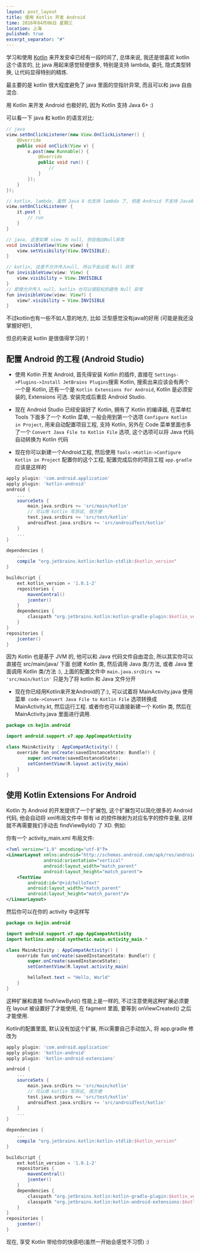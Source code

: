 ```yaml
---
layout: post_layout
title: 使用 Kotlin 开发 Android
time: 2016年04月06日 星期三
location: 上海
pulished: true
excerpt_separator: "#"
---
```


学习和使用 [Kotlin](https://kotlinlang.org/) 来开发安卓已经有一段时间了, 总体来说, 我还是很喜欢 kotlin 这个语言的,
比 java 用起来感觉轻便很多, 特别是支持 lambda, 委托, 隐式类型转换, 让代码显得特别的精炼.

最主要的是 kotlin 很大程度避免了 java 里面的空指针异常, 而且可以和 java 自由混合.

用 Kotlin 来开发 Android 也极好的, 因为 Kotlin 支持 Java 6+  :)

可以看一下 java 和 kotlin 的语言对比:

```java
// java
view.setOnClickListener(new View.OnClickListener() {
    @Override
    public void onClick(View v) {
        v.post(new Runnable() {
            @Override
            public void run() {
                //
            }
        });
    }
});

// kotlin, lambda, 虽然 Java 8 也支持 lambda 了, 但是 Android 不支持 Java8 ...
view.setOnClickListener {
    it.post {
        // run
    }
}

// java, 这里如果 view 为 null, 则会抛出Null异常
void invisibleView(View view) {
    view.setVisibility(View.INVISIBLE);
}

// kotlin, 这是不允许传入null, 所以不会出现 Null 异常
fun invisibleView(view: View) {
    view.visibility = View.INVISIBLE
}
// 即使允许传入 null, kotlin 也可以很轻松的避免 Null 异常
fun invisibleView(view: View?) {
    view?.visibility = View.INVISIBLE
}
```

不过kotlin也有一些不如人意的地方, 比如 泛型感觉没有java的好用 (可能是我还没掌握好吧!),

但总的来说 kotlin 是很值得学习的！

## 配置 Android 的工程 (Android Studio)

- 使用 Kotlin 开发 Android, 首先得安装 Kotlin 的插件, 直接在 `Settings->Plugins->Install JetBrains Plugins`搜索
Kotlin, 搜索出来应该会有两个一个是 Kotlin, 还有一个是 `Kotlin Extensions For Android`, Kotlin 是必须安装的,
Extensions 可选. 安装完成后重启 Android Studio.


- 现在 Android Studio 已经安装好了 Kotlin, 拥有了 Kotlin 的编译器, 在菜单栏 Tools 下面多了一个 Kotlin 菜单,
一般会用到第一个选项 `Configure Kotlin in Project`, 用来自动配置项目工程, 支持 Kotlin,
另外在 Code 菜单里面也多了一个 `Convert Java File to Kotlin File` 选项, 这个选项可以将 Java 代码自动转换为 Kotlin 代码


- 现在你可以新建一个Android工程, 然后使用 `Tools->Kotlin->Configure Kotlin in Project` 配置你的这个工程,
配置完成后你的项目工程 `app.gradle` 应该是这样的

```groovy
apply plugin: 'com.android.application'
apply plugin: 'kotlin-android'
android {
    ...
    sourceSets {
        main.java.srcDirs += 'src/main/kotlin'
        // 可以用 kotlin 写测试, 很方便
        test.java.srcDirs += 'src/test/kotlin'
        androidTest.java.srcDirs += 'src/androidTest/kotlin'
    }
    ...
}

dependencies {
    ...
    compile "org.jetbrains.kotlin:kotlin-stdlib:$kotlin_version"
}

buildscript {
    ext.kotlin_version = '1.0.1-2'
    repositories {
        mavenCentral()
        jcenter()
    }
    dependencies {
        classpath "org.jetbrains.kotlin:kotlin-gradle-plugin:$kotlin_version"
    }
}
repositories {
    jcenter()
}
```

因为 Kotlin 也是基于 JVM 的, 他可以和 Java 代码文件自由混合, 所以其实你可以直接在 src/main/java/ 下面
创建 Kotlin 类, 然后调用 Java 类/方法, 或者 Java 里面调用 Kotlin 类/方法 :), 上面的配置文件中
`main.java.srcDirs += 'src/main/kotlin'` 只是为了将 kotlin 和 Java 文件分开

- 现在你已经用Kotlin来开发Android的了:), 可以试着将 MainActivity.java 使用 菜单` code->Convert Java File to Kotlin File` 选项转换成 MainActivity.kt,
然后运行工程. 或者你也可以直接新建一个 Kotlin 类, 然后在 MainActivity.java 里面进行调用.

```java
package cn.kejin.android

import android.support.v7.app.AppCompatActivity

class MainActivity : AppCompatActivity() {
    override fun onCreate(savedInstanceState: Bundle?) {
        super.onCreate(savedInstanceState);
        setContentView(R.layout.activity_main)
    }
}
```


## 使用 Kotlin Extensions For Android

Kotlin 为 Android 的开发提供了一个扩展包, 这个扩展包可以简化很多的 Android 代码, 他会自动将 xml布局文件中
带有 id 的控件映射为对应名字的控件变量, 这样就不再需要我们手动去 findViewById() 了 XD. 例如:

你有一个 activity_main.xml 布局文件:

```xml
<?xml version="1.0" encoding="utf-8"?>
<LinearLayout xmlns:android="http://schemas.android.com/apk/res/android"
              android:orientation="vertical"
              android:layout_width="match_parent"
              android:layout_height="match_parent">
    <TextView
        android:id="@+id/helloText"
        android:layout_width="match_parent"
        android:layout_height="match_parent"/>
</LinearLayout>
```

然后你可以在你的 activity 中这样写

```java
package cn.kejin.android

import android.support.v7.app.AppCompatActivity
import kotlinx.android.synthetic.main.activity_main.*

class MainActivity : AppCompatActivity() {
    override fun onCreate(savedInstanceState: Bundle?) {
        super.onCreate(savedInstanceState);
        setContentView(R.layout.activity_main)

        helloText.text = "Hello, World"
    }
}
```

这种扩展和直接 findViewById()  性能上是一样的, 不过注意使用这种扩展必须要在 layout 被设置好了才能使用, 在 fagment 里面, 要等到 onViewCreated() 之后才能使用.


Kotlin的配置里面, 默认没有加这个扩展, 所以需要自己手动加入, 将 app.gradle 修改为

```groovy
apply plugin: 'com.android.application'
apply plugin: 'kotlin-android'
apply plugin: 'kotlin-android-extensions'

android {
    ...
    sourceSets {
        main.java.srcDirs += 'src/main/kotlin'
        // 可以用 kotlin 写测试, 很方便
        test.java.srcDirs += 'src/test/kotlin'
        androidTest.java.srcDirs += 'src/androidTest/kotlin'
    }
    ...
}

dependencies {
    ...
    compile "org.jetbrains.kotlin:kotlin-stdlib:$kotlin_version"
}

buildscript {
    ext.kotlin_version = '1.0.1-2'
    repositories {
        mavenCentral()
        jcenter()
    }
    dependencies {
        classpath "org.jetbrains.kotlin:kotlin-gradle-plugin:$kotlin_version"
        classpath "org.jetbrains.kotlin:kotlin-android-extensions:$kotlin_version"
    }
}
repositories {
    jcenter()
}
```

现在, 享受 Kotlin 带给你的快感吧(虽然一开始会感觉不习惯) :)
